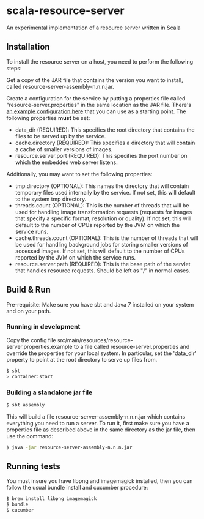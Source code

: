 # scala-resource-server

An experimental implementation of a resource server written in Scala

## Installation ##

To install the resource server on a host, you need to perform the following steps:

Get a copy of the JAR file that contains the version you want to install, called resource-server-assembly-n.n.n.jar.

Create a configuration for the service by putting a properties file called "resource-server.properties" in the same location as the JAR file.
There's [an example configuration here](src/main/resources/resource-server.properties.example) that you can use as a starting point.
The following properties **must** be set:

* data_dir (REQUIRED): This specifies the root directory that contains the files to be served up by the service.
* cache.directory (REQUIRED): This specifies a directory that will contain a cache of smaller versions of images.
* resource.server.port (REQUIRED): This specifies the port number on which the embedded web server listens.

Additionally, you may want to set the following properties:

* tmp.directory (OPTIONAL): This names the directory that will contain temporary files used internally by the service. If not set, this will
default to the system tmp directory.
* threads.count (OPTIONAL): This is the number of threads that will be used for handling image transformation requests (requests for images 
that specify a specific format, resolution or quality). If not set, this will default to the number of CPUs reported by the JVM 
on which the service runs.
* cache.threads.count (OPTIONAL): This is the number of threads that will be used for handling background jobs for storing smaller versions
of accessed images. If not set, this will default to the number of CPUs reported by the JVM 
on which the service runs.
* resource.server.path (REQUIRED): This is the base path of the servlet that handles resource requests. Should be left as "/"
in normal cases.

## Build & Run ##

Pre-requisite: Make sure you have sbt and Java 7 installed on your system and on your path.

### Running in development ###

Copy the config file src/main/resources/resource-server.properties.example to a file called resource-server.properties
and override the properties for your local system. In particular, set the 'data_dir' property to point at the root
directory to serve up files from.

```sh
$ sbt
> container:start
```

### Building a standalone jar file ###

```sh
$ sbt assembly
```

This will build a file resource-server-assembly-n.n.n.jar which contains everything you need to run a server. To run it, first
make sure you have a properties file as described above in the same directory as the jar file, then use the command:

```sh
$ java -jar resource-server-assembly-n.n.n.jar
```

## Running tests

You must insure you have libpng and imagemagick installed, then you can follow the usual bundle install and cucumber procedure:

```sh
$ brew install libpng imagemagick
$ bundle
$ cucumber
```
